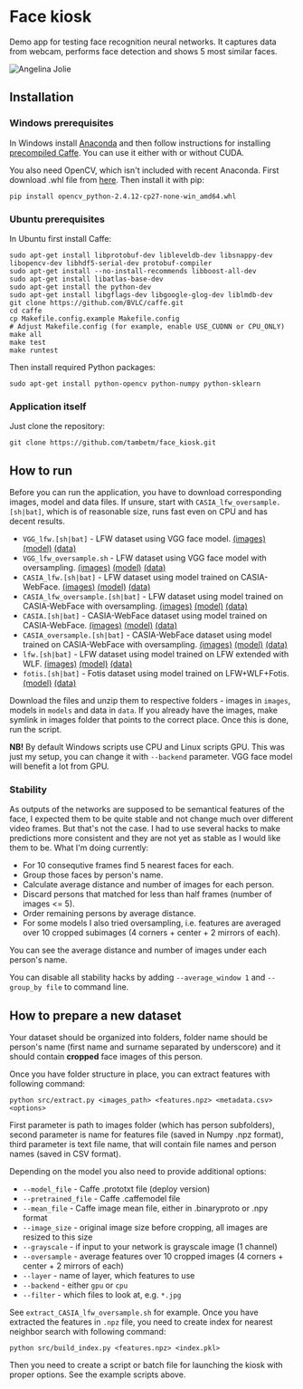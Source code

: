 # Face kiosk

Demo app for testing face recognition neural networks. It captures data from webcam, performs face detection and shows 5 most similar faces.

![Angelina Jolie](https://raw.githubusercontent.com/tambetm/face_kiosk/master/images/example.jpg)

## Installation

### Windows prerequisites

In Windows install [Anaconda](https://www.continuum.io/downloads) and then follow instructions for installing [precompiled Caffe](http://thirdeyesqueegee.com/deepdream/2015/07/19/running-googles-deep-dream-on-windows-with-or-without-cuda-the-easy-way/). You can use it either with or without CUDA.

You also need OpenCV, which isn't included with recent Anaconda. First download .whl file from [here](http://www.lfd.uci.edu/~gohlke/pythonlibs/#opencv). Then install it with pip:

```
pip install opencv_python‑2.4.12‑cp27‑none‑win_amd64.whl
```

### Ubuntu prerequisites

In Ubuntu first install Caffe:
```
sudo apt-get install libprotobuf-dev libleveldb-dev libsnappy-dev libopencv-dev libhdf5-serial-dev protobuf-compiler
sudo apt-get install --no-install-recommends libboost-all-dev
sudo apt-get install libatlas-base-dev
sudo apt-get install the python-dev
sudo apt-get install libgflags-dev libgoogle-glog-dev liblmdb-dev
git clone https://github.com/BVLC/caffe.git
cd caffe
cp Makefile.config.example Makefile.config
# Adjust Makefile.config (for example, enable USE_CUDNN or CPU_ONLY)
make all
make test
make runtest
```

Then install required Python packages:
```
sudo apt-get install python-opencv python-numpy python-sklearn
```

### Application itself

Just clone the repository:
```
git clone https://github.com/tambetm/face_kiosk.git
```

## How to run

Before you can run the application, you have to download corresponding images, model and data files. If unsure, start with `CASIA_lfw_oversample.[sh|bat]`, which is of reasonable size, runs fast even on CPU and has decent results.

 * `VGG_lfw.[sh|bat]` - LFW dataset using VGG face model. [(images)](http://vis-www.cs.umass.edu/lfw/lfw.tgz) [(model)](http://www.robots.ox.ac.uk/~vgg/software/vgg_face/src/vgg_face_caffe.tar.gz)  [(data)](https://drive.google.com/open?id=0B0fFJSGDUPcgUXpCRXFFMUs4c28)
 * `VGG_lfw_oversample.sh` - LFW dataset using VGG face model with oversampling. [(images)](http://vis-www.cs.umass.edu/lfw/lfw.tgz) [(model)](http://www.robots.ox.ac.uk/~vgg/software/vgg_face/src/vgg_face_caffe.tar.gz)  [(data)](https://drive.google.com/open?id=0B0fFJSGDUPcgUXpCRXFFMUs4c28)
 * `CASIA_lfw.[sh|bat]` - LFW dataset using model trained on CASIA-WebFace. [(images)](http://vis-www.cs.umass.edu/lfw/lfw.tgz) [(model)](https://drive.google.com/open?id=0B0fFJSGDUPcgMVNCYm83T0dyZFk)  [(data)](https://drive.google.com/open?id=0B0fFJSGDUPcgcl92Z0RZVFF1TFE)
 * `CASIA_lfw_oversample.[sh|bat]` - LFW dataset using model trained on CASIA-WebFace with oversampling. [(images)](http://vis-www.cs.umass.edu/lfw/lfw.tgz) [(model)](https://drive.google.com/open?id=0B0fFJSGDUPcgMVNCYm83T0dyZFk)  [(data)](https://drive.google.com/open?id=0B0fFJSGDUPcgcl92Z0RZVFF1TFE)
 * `CASIA.[sh|bat]` - CASIA-WebFace dataset using model trained on CASIA-WebFace. [(images)](http://www.cbsr.ia.ac.cn/english/CASIA-WebFace-Database.html) [(model)](https://drive.google.com/open?id=0B0fFJSGDUPcgMVNCYm83T0dyZFk)  [(data)](https://drive.google.com/open?id=0B0fFJSGDUPcgZ0owTHNBcE5UUjQ)
 * `CASIA_oversample.[sh|bat]` - CASIA-WebFace dataset using model trained on CASIA-WebFace with oversampling. [(images)](http://www.cbsr.ia.ac.cn/english/CASIA-WebFace-Database.html) [(model)](https://drive.google.com/open?id=0B0fFJSGDUPcgMVNCYm83T0dyZFk)  [(data)](https://drive.google.com/open?id=0B0fFJSGDUPcgZ0owTHNBcE5UUjQ)
 * `lfw.[sh|bat]` - LFW dataset using model trained on LFW extended with WLF. [(images)](http://vis-www.cs.umass.edu/lfw/lfw.tgz) [(model)](https://drive.google.com/open?id=0B0fFJSGDUPcgTTJSUTNSdmN0aUU)  [(data)](https://drive.google.com/open?id=0B0fFJSGDUPcgUS1wQl9EdVJySnc)
 * `fotis.[sh|bat]` - Fotis dataset using model trained on LFW+WLF+Fotis.  [(model)](https://drive.google.com/open?id=0B0fFJSGDUPcgV0tIaVoxUmRsbW8)  [(data)](https://drive.google.com/open?id=0B0fFJSGDUPcgSUFIaVpDWG5uSXM)

Download the files and unzip them to respective folders - images in `images`, models in `models` and data in `data`. If you already have the images, make symlink in images folder that points to the correct place. Once this is done, run the script.

**NB!** By default Windows scripts use CPU and Linux scripts GPU. This was just my setup, you can change it with `--backend` parameter. VGG face model will benefit a lot from GPU.

### Stability

As outputs of the networks are supposed to be semantical features of the face, I expected them to be quite stable and not change much over different video frames. But that's not the case. I had to use several hacks to make predictions more consistent and they are not yet as stable as I would like them to be. What I'm doing currently:
 - For 10 consequtive frames find 5 nearest faces for each.
 - Group those faces by person's name.
 - Calculate average distance and number of images for each person.
 - Discard persons that matched for less than half frames (number of images <= 5).
 - Order remaining persons by average distance.
 - For some models I also tried oversampling, i.e. features are averaged over 10 cropped subimages (4 corners + center + 2 mirrors of each).

You can see the average distance and number of images under each person's name.

You can disable all stability hacks by adding `--average_window 1` and `--group_by file` to command line.

## How to prepare a new dataset

Your dataset should be organized into folders, folder name should be person's name (first name and surname separated by underscore) and it should contain **cropped** face images of this person.

Once you have folder structure in place, you can extract features with following command:

```
python src/extract.py <images_path> <features.npz> <metadata.csv> <options>
```

First parameter is path to images folder (which has person subfolders), second parameter is name for features file (saved in Numpy .npz format), third parameter is text file name, that will contain file names and person names (saved in CSV format). 

Depending on the model you also need to provide additional options:
 * `--model_file` - Caffe .prototxt file (deploy version)
 * `--pretrained_file` - Caffe .caffemodel file
 * `--mean_file` - Caffe image mean file, either in .binaryproto or .npy format
 * `--image_size` - original image size before cropping, all images are resized to this size
 * `--grayscale` - if input to your network is grayscale image (1 channel)
 * `--oversample` - average features over 10 cropped images (4 corners + center + 2 mirrors of each)
 * `--layer` - name of layer, which features to use
 * `--backend` - either `gpu` or `cpu`
 * `--filter` - which files to look at, e.g. `*.jpg`

See `extract_CASIA_lfw_oversample.sh` for example. Once you have extracted the features in `.npz` file, you need to create index for nearest neighbor search with following command:

```
python src/build_index.py <features.npz> <index.pkl>
```

Then you need to create a script or batch file for launching the kiosk with proper options. See the example scripts above.
